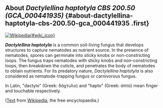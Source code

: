 About *Dactylellina haptotyla CBS 200.50 (GCA\_000441935)* {#about-dactylellina-haptotyla-cbs-200.50-gca_000441935 .first}
----------------------------------------------------------

[![Wikipedia](/img/wikipedia_logo_v2_en.png){#wiki_icon}](http://en.wikipedia.org/wiki/Dactylellina_haptotyla)

***Dactylellina haptotyla*** is a common soil-living fungus that
develops structures to capture nematodes as nutrient source. In the
presence of nematodes, spores can germinate into sticky knobs or
non-constricting loops. The fungus traps nematodes with sticky knobs and
non-constricting loops, then breakdown the cuticle, and penetrates the
body of nematodes to obtain nutrients. For its predatory nature,
*Dactylellina haptotyla* is also considered as nematode-trapping fungus
or carnivorous fungus.

In Latin, \"dactylo\" (Greek: δάχτυλο) and \"hapto\" (Greek: ἁπτό) mean
finger and touchable respectively.

([Text](http://en.wikipedia.org/wiki/Dactylellina_haptotyla) from
[Wikipedia](http://en.wikipedia.org/), the free encyclopaedia.)
